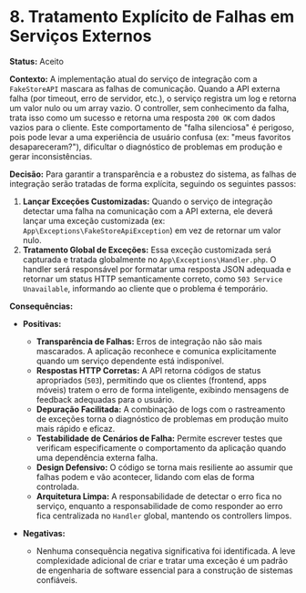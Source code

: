 # 8. Tratamento Explícito de Falhas em Serviços Externos

**Status:** Aceito

**Contexto:**
A implementação atual do serviço de integração com a `FakeStoreAPI` mascara as falhas de comunicação. Quando a API externa falha (por timeout, erro de servidor, etc.), o serviço registra um log e retorna um valor nulo ou um array vazio. O controller, sem conhecimento da falha, trata isso como um sucesso e retorna uma resposta `200 OK` com dados vazios para o cliente. Este comportamento de "falha silenciosa" é perigoso, pois pode levar a uma experiência de usuário confusa (ex: "meus favoritos desapareceram?"), dificultar o diagnóstico de problemas em produção e gerar inconsistências.

**Decisão:**
Para garantir a transparência e a robustez do sistema, as falhas de integração serão tratadas de forma explícita, seguindo os seguintes passos:

1.  **Lançar Exceções Customizadas:** Quando o serviço de integração detectar uma falha na comunicação com a API externa, ele deverá lançar uma exceção customizada (ex: `App\Exceptions\FakeStoreApiException`) em vez de retornar um valor nulo.
2.  **Tratamento Global de Exceções:** Essa exceção customizada será capturada e tratada globalmente no `App\Exceptions\Handler.php`. O handler será responsável por formatar uma resposta JSON adequada e retornar um status HTTP semanticamente correto, como `503 Service Unavailable`, informando ao cliente que o problema é temporário.

**Consequências:**
* **Positivas:**
    * **Transparência de Falhas:** Erros de integração não são mais mascarados. A aplicação reconhece e comunica explicitamente quando um serviço dependente está indisponível.
    * **Respostas HTTP Corretas:** A API retorna códigos de status apropriados (`503`), permitindo que os clientes (frontend, apps móveis) tratem o erro de forma inteligente, exibindo mensagens de feedback adequadas para o usuário.
    * **Depuração Facilitada:** A combinação de logs com o rastreamento de exceções torna o diagnóstico de problemas em produção muito mais rápido e eficaz.
    * **Testabilidade de Cenários de Falha:** Permite escrever testes que verificam especificamente o comportamento da aplicação quando uma dependência externa falha.
    * **Design Defensivo:** O código se torna mais resiliente ao assumir que falhas podem e vão acontecer, lidando com elas de forma controlada.
    * **Arquitetura Limpa:** A responsabilidade de detectar o erro fica no serviço, enquanto a responsabilidade de como responder ao erro fica centralizada no `Handler` global, mantendo os controllers limpos.

* **Negativas:**
    * Nenhuma consequência negativa significativa foi identificada. A leve complexidade adicional de criar e tratar uma exceção é um padrão de engenharia de software essencial para a construção de sistemas confiáveis.